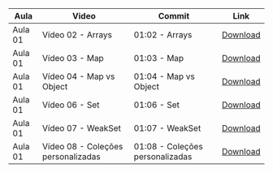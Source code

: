 Aula | Video | Commit | Link
------ | ------ | ------ | ------
Aula 01 | Vídeo 02 - Arrays | 01:02 - Arrays | [Download](https://github.com/treinaweb/treinaweb-direto-ao-ponto-javascript-collections/archive/23d065c90d25e9780af6e0fee9f36ced82e17997.zip)
Aula 01 | Vídeo 03 - Map | 01:03 - Map | [Download](https://github.com/treinaweb/treinaweb-direto-ao-ponto-javascript-collections/archive/3c27d9093360cc95e8a4f5885a4bbd478d557099.zip)
Aula 01 | Vídeo 04 - Map vs Object | 01:04 - Map vs Object | [Download](https://github.com/treinaweb/treinaweb-direto-ao-ponto-javascript-collections/archive/b7aa8e121d2bba0be59221138c2963580468ec40.zip)
Aula 01 | Vídeo 06 - Set | 01:06 - Set | [Download](https://github.com/treinaweb/treinaweb-direto-ao-ponto-javascript-collections/archive/854b43d288e704b4701174cd57bf043b158c1726.zip)
Aula 01 | Vídeo 07 - WeakSet | 01:07 - WeakSet | [Download](https://github.com/treinaweb/treinaweb-direto-ao-ponto-javascript-collections/archive/260bcf42ffd5d29f01dd985f16a5789a2c25cbb6.zip)
Aula 01 | Vídeo 08 - Coleções personalizadas | 01:08 - Coleções personalizadas | [Download](https://github.com/treinaweb/treinaweb-direto-ao-ponto-javascript-collections/archive/6a9e0574f98493383c12678ec86b3a0118ca2274.zip)
